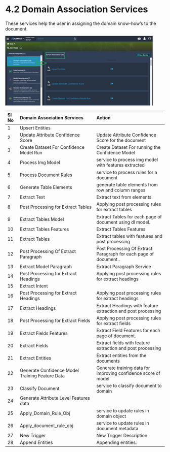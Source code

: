# 4.2 Domain Association Services

These services help the user in assigning the domain know-how’s to the document.

![](../../../.gitbook/assets/image%20%28150%29.png)



| **Sl No** | **Domain Association Services** | **Action** |
| :--- | :--- | :--- |
| 1 | Upsert Entities |  |
| 2 | Update Attribute Confidence Score | Update Attribute Confidence Score for the document |
| 3 | Create Dataset For Confidence Model Run | Create Dataset For running the  Confidence Model |
| 4 | Process Img Model | service to process img model with features extracted |
| 5 | Process Document Rules | service to process rules for a document |
| 6 | Generate Table Elements | generate table elements from row and column ranges |
| 7 | Extract Text | Extract text from elements. |
| 8 | Post Processing for Extract Tables | Applying post processing rules for extract tables |
| 9 | Extract Tables Model | Extract Tables for each page of document using dl model. |
| 10 | Extract Tables Features | Extract Tables Features |
| 11 | Extract Tables | Extract tables with features and post processing |
| 12 | Post Processing Of Extract Paragraph | Post Processing Of Extract Paragraph for each page of document.. |
| 13 | Extract Model Paragraph | Extract Paragraph Service |
| 14 | Post Processing for Extract Headings | Applying post processing rules for extract headings |
| 15 | Extract Intent |  |
| 16 | Post Processing for Extract Headings | Applying post processing rules for extract headings |
| 17 | Extract Headings | Extract Headings with feature extraction and post processing |
| 18 | Post Processing for Extract Fields | Applying post processing rules for extract fields |
| 19 | Extract Fields Features | Extract Field Features for each page of document. |
| 20 | Extract Fields | Extract fields with feature extraction and post processing |
| 21 | Extract Entities | Extract entities from the documents |
| 22 | Generate Confidence Model Training Feature Data | Generate training data for improving confidence score of model |
| 23 | Classify Document | service to classify document to domain |
| 24 | Generate Attribute Level Features data |  |
| 25 | Apply\_Domain\_Rule\_Obj | service to update rules in domain object |
| 26 | Apply\_document\_rule\_obj | service to update rules in document metadata |
| 27 | New Trigger | New Trigger Description |
| 28 | Append Entities | Appending entities. |

